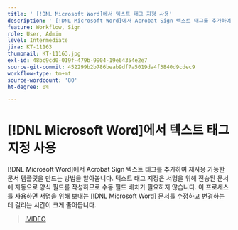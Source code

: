 ```yaml
---
title: ' [!DNL Microsoft Word]에서 텍스트 태그 지정 사용'
description: ' [!DNL Microsoft Word]에서 Acrobat Sign 텍스트 태그를 추가하여 재사용 가능한 문서 템플릿을 만드는 방법을 알아봅니다.'
feature: Workflow, Sign
role: User, Admin
level: Intermediate
jira: KT-11163
thumbnail: KT-11163.jpg
exl-id: 48bc9cd0-019f-479b-9904-19e64354e2e7
source-git-commit: 452299b2b786beab9df7a5019da4f3840d9cdec9
workflow-type: tm+mt
source-wordcount: '80'
ht-degree: 0%

---
```


# [!DNL Microsoft Word]에서 텍스트 태그 지정 사용

[!DNL Microsoft Word]에서 Acrobat Sign 텍스트 태그를 추가하여 재사용 가능한 문서 템플릿을 만드는 방법을 알아봅니다. 텍스트 태그 지정은 서명을 위해 전송된 문서에 자동으로 양식 필드를 작성하므로 수동 필드 배치가 필요하지 않습니다. 이 프로세스를 사용하면 서명을 위해 보내는 [!DNL Microsoft Word] 문서를 수정하고 변경하는 데 걸리는 시간이 크게 줄어듭니다.

>[!VIDEO](https://video.tv.adobe.com/v/3409482?quality=12&learn=on&hidetitle=true)
